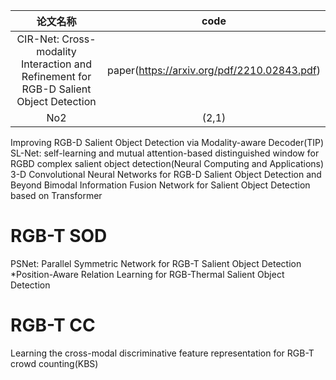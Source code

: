 **论文名称** | **code** 
:--: | :--: 
CIR-Net: Cross-modality Interaction and Refinement for RGB-D Salient Object Detection | paper(https://arxiv.org/pdf/2210.02843.pdf)
No2 | (2,1) 



Improving RGB-D Salient Object Detection via Modality-aware Decoder(TIP)
SL-Net: self-learning and mutual attention-based distinguished window for RGBD complex salient object detection(Neural Computing and Applications)
3-D Convolutional Neural Networks for RGB-D Salient Object Detection and Beyond
Bimodal Information Fusion Network for Salient Object Detection based on Transformer

# RGB-T SOD
PSNet: Parallel Symmetric Network for RGB-T Salient Object Detection
*Position-Aware Relation Learning for RGB-Thermal Salient Object Detection

# RGB-T CC
Learning the cross-modal discriminative feature representation for RGB-T crowd counting(KBS)
